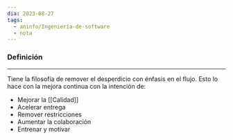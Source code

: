 ```yaml
---
dia: 2023-08-27
tags:
  - aninfo/Ingeniería-de-software
  - nota
---
```

### Definición
---
Tiene la filosofía de remover el desperdicio con énfasis en el flujo. Esto lo hace con la mejora continua con la intención de:
* Mejorar la [[Calidad]]
* Acelerar entrega
* Remover restricciones
* Aumentar la colaboración
* Entrenar y motivar